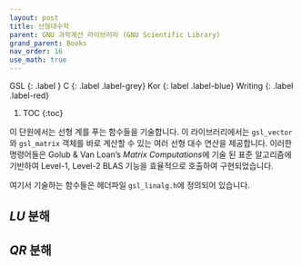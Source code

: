 ```yaml
---
layout: post
title: 선형대수학
parent: GNU 과학계산 라이브러리 (GNU Scientific Library)
grand_parent: Books
nav_order: 16
use_math: true
---
```


GSL
{: .label }
C
{: .label .label-grey}
Kor
{: label .label-blue}
Writing
{: .label .label-red}

1. TOC
{:toc}


이 단원에서는 선형 계를 푸는 함수들을 기술합니다. 이 라이브러리에서는 `gsl_vector`와 `gsl_matrix` 객체를 바로 계산할 수 있는 여러 선형 대수 연산을 제공합니다. 이러한 명령어들은 Golub & Van Loan’s *Matrix Computations*에 기술 된 표준 알고리즘에 기반하여 Level-1, Level-2 BLAS 기능을 효율적으로 호출하여 구현되었습니다.

여기서 기술하는 함수들은 헤더파일 `gsl_linalg.h`에 정의되어 있습니다.

## $LU$ 분해

## $QR$ 분해